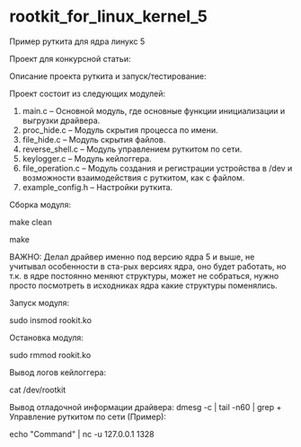 # rootkit_for_linux_kernel_5
 Пример руткита для ядра линукс 5
 
 Проект для конкурсной статьи:
 
 Описание проекта руткита и запуск/тестирование:

Проект состоит из следующих модулей:

1)	main.c – Основной модуль, где основные функции инициализации и выгрузки драйвера.
2)	proc_hide.c – Модуль скрытия процесса по имени.
3)	file_hide.c – Модуль скрытия файлов.
4)	reverse_shell.c – Модуль управлением руткитом по сети.
5)	keylogger.c – Модуль кейлоггера.
6)	file_operation.c – Модуль создания и регистрации устройства в /dev и возможности взаимодействия с руткитом, как с файлом.
7)	example_config.h – Настройки руткита.

Сборка модуля:

make clean

make

ВАЖНО: Делал драйвер именно под версию ядра 5 и выше, не учитывал особенности в ста-рых версиях ядра, оно будет работать, но т.к. в ядре постоянно меняют структуры, может не собраться, нужно просто посмотреть в исходниках ядра какие структуры поменялись.

Запуск модуля:

sudo insmod rookit.ko

Остановка модуля:

sudo rmmod  rookit.ko

Вывод логов кейлоггера:

cat /dev/rootkit

Вывод отладочной информации драйвера:
dmesg -c | tail -n60 | grep +
Управление руткитом по сети (Пример):

echo "Command" | nc -u 127.0.0.1 1328


